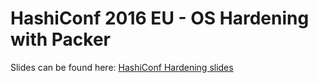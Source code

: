 HashiConf 2016 EU - OS Hardening with Packer 
=====

Slides can be found here: [HashiConf Hardening slides](https://wernerb.github.io/hashiconf-hardening/)

